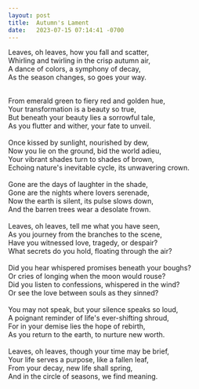 ```yaml
---
layout: post
title:  Autumn's Lament
date:   2023-07-15 07:14:41 -0700
---
```

Leaves, oh leaves, how you fall and scatter,
<br>
Whirling and twirling in the crisp autumn air,
<br>
A dance of colors, a symphony of decay,
<br>
As the season changes, so goes your way.
<br>

<br>
From emerald green to fiery red and golden hue,
<br>
Your transformation is a beauty so true,
<br>
But beneath your beauty lies a sorrowful tale,
<br>
As you flutter and wither, your fate to unveil.
<br>

<br>
Once kissed by sunlight, nourished by dew,
<br>
Now you lie on the ground, bid the world adieu,
<br>
Your vibrant shades turn to shades of brown,
<br>
Echoing nature's inevitable cycle, its unwavering crown.
<br>

<br>
Gone are the days of laughter in the shade,
<br>
Gone are the nights where lovers serenade,
<br>
Now the earth is silent, its pulse slows down,
<br>
And the barren trees wear a desolate frown.
<br>

<br>
Leaves, oh leaves, tell me what you have seen,
<br>
As you journey from the branches to the scene,
<br>
Have you witnessed love, tragedy, or despair?
<br>
What secrets do you hold, floating through the air?
<br>

<br>
Did you hear whispered promises beneath your boughs?
<br>
Or cries of longing when the moon would rouse?
<br>
Did you listen to confessions, whispered in the wind?
<br>
Or see the love between souls as they sinned?
<br>

<br>
You may not speak, but your silence speaks so loud,
<br>
A poignant reminder of life's ever-shifting shroud,
<br>
For in your demise lies the hope of rebirth,
<br>
As you return to the earth, to nurture new worth.
<br>

<br>
Leaves, oh leaves, though your time may be brief,
<br>
Your life serves a purpose, like a fallen leaf,
<br>
From your decay, new life shall spring,
<br>
And in the circle of seasons, we find meaning.
